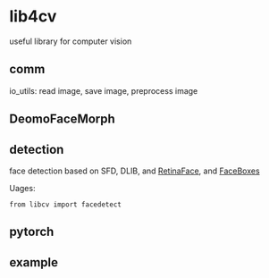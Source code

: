 # lib4cv
useful library for computer vision

## comm

io_utils: read image, save image, preprocess image

## DeomoFaceMorph

## detection
face detection based on SFD, DLIB, and [RetinaFace][1], and [FaceBoxes][2]

Uages:

    from libcv import facedetect
    

## pytorch

## example

[1]: https://github.com/JPlin/face-detection
[2]: https://github.com/cleardusk/3DDFA_V2/tree/master/FaceBoxes